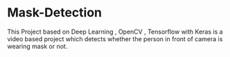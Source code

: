 # Mask-Detection
This Project based on Deep Learning , OpenCV , Tensorflow with Keras is a video based project which detects whether the person in front of camera is wearing mask or not.
